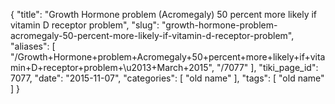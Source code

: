 {
    "title": "Growth Hormone problem (Acromegaly) 50 percent more likely if vitamin D receptor problem",
    "slug": "growth-hormone-problem-acromegaly-50-percent-more-likely-if-vitamin-d-receptor-problem",
    "aliases": [
        "/Growth+Hormone+problem+Acromegaly+50+percent+more+likely+if+vitamin+D+receptor+problem+\u2013+March+2015",
        "/7077"
    ],
    "tiki_page_id": 7077,
    "date": "2015-11-07",
    "categories": [
        "old name"
    ],
    "tags": [
        "old name"
    ]
}